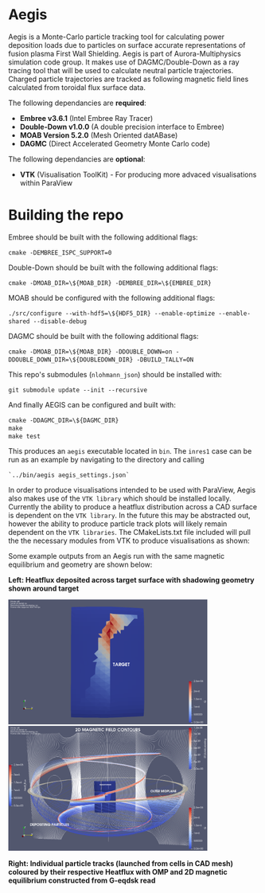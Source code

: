 # Aegis 
Aegis is a Monte-Carlo particle tracking tool for calculating power deposition loads due to particles on surface accurate representations of fusion plasma First Wall Shielding. Aegis is part of Aurora-Multiphysics simulation code group. It makes use of DAGMC/Double-Down as a ray tracing tool that will be used to calculate neutral particle trajectories. Charged particle trajectories are tracked as following magnetic field lines calculated from toroidal flux surface data.

The following dependancies are **required**:
- **Embree v3.6.1** (Intel Embree Ray Tracer)  
- **Double-Down v1.0.0** (A double precision interface to Embree) 
- **MOAB Version 5.2.0** (Mesh Oriented datABase) 
- **DAGMC** (Direct Accelerated Geometry Monte Carlo code)

The following dependancies are **optional**:
- **VTK** (Visualisation ToolKit) - For producing more advaced visualisations within ParaView

# Building the repo
Embree should be built with the following additional flags:

    cmake -DEMBREE_ISPC_SUPPORT=0
Double-Down should be built with the following additional flags:

    cmake -DMOAB_DIR=\${MOAB_DIR} -DEMBREE_DIR=\${EMBREE_DIR}
MOAB should be configured with the following additional flags:

    ./src/configure --with-hdf5=\${HDF5_DIR} --enable-optimize --enable-shared --disable-debug
DAGMC should be built with the following additional flags:

    cmake -DMOAB_DIR=\${MOAB_DIR} -DDOUBLE_DOWN=on -DDOUBLE_DOWN_DIR=\${DOUBLEDOWN_DIR} -DBUILD_TALLY=ON

This repo's submodules (`nlohmann_json`) should be installed with:

    git submodule update --init --recursive

And finally AEGIS can be configured and built with:

    cmake -DDAGMC_DIR=\${DAGMC_DIR} 
    make 
    make test

This produces an `aegis` executable located in `bin`. The `inres1` case can be run as an example by navigating to the directory and calling 

    `../bin/aegis aegis_settings.json`


In order to produce visualisations intended to be used with ParaView, Aegis also makes use of the `VTK library` which should be installed locally. Currently the ability to produce a heatflux distribution across a CAD surface is dependent on the `VTK library`. In the future this may be abstracted out, however the ability to produce particle track plots will likely remain dependent on the `VTK libraries`. The CMakeLists.txt file included will pull the the necessary modules from VTK to produce visualisations as shown:

Some example outputs from an Aegis run with the same magnetic equilibrium and geometry are shown below: 

**Left: Heatflux deposited across target surface with shadowing geometry shown around target**

<p float="left">
  <img src="https://github.com/aurora-multiphysics/aegis/blob/main/gh_images/heatflux_deposited.png" alt="Power Deposited" width="400"/>
  <img src="https://github.com/aurora-multiphysics/aegis/blob/main/gh_images/particle_tracks.png" alt="Particle Tracks" width="400" /> 
</p>

**Right: Individual particle tracks (launched from cells in CAD mesh) coloured by their respective Heatflux with OMP and 2D magnetic equilibrium constructed from G-eqdsk read**
